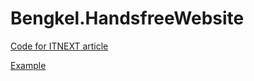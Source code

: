 # Bengkel.HandsfreeWebsite

[Code for ITNEXT article](https://medium.com/itnext/handsfree-websites-10d03ffbe85d)

[Example](https://itnextspeechst.z13.web.core.windows.net/)
